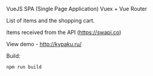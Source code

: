 
VueJS SPA (Single Page Application) Vuex + Vue Router

List of items and the shopping cart.

Items received from the API (https://swapi.co)

View demо - http://kypaku.ru/

Build:

`npm run build`

